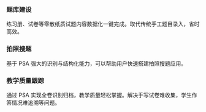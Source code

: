 ﻿
### 题库建设
练习册、试卷等零散纸质试题内容数据化一键完成。取代传统手工题目录入，省时高效。
### 拍照搜题
基于 PSA 强大的识别与结构化能力，可以帮助用户快速搭建拍照搜题应用。
### 教学质量跟踪
通过 PSA 实现全卷识别归档，教学质量轻松掌握。解决手写试卷难收集，学生作答情况难追溯等问题。